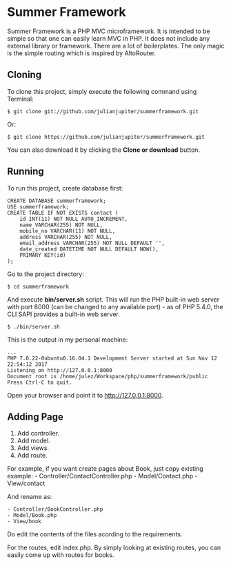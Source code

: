 # Summer Framework
Summer Framework is a PHP MVC microframework. It is intended to be simple so that one can easily learn MVC in PHP. It does not include any external library or framework. There are a lot of boilerplates. The only magic is the simple routing which is inspired by AltoRouter.

## Cloning
To clone this project, simply execute the following command using Terminal:
```
$ git clone git://github.com/julianjupiter/summerframework.git
```
Or:
```
$ git clone https://github.com/julianjupiter/summerframework.git
```
You can also download it by clicking the **Clone or download** button.

## Running
To run this project, create database first:
```
CREATE DATABASE summerframework;
USE summerframework;
CREATE TABLE IF NOT EXISTS contact (
    id INT(11) NOT NULL AUTO_INCREMENT,
    name VARCHAR(255) NOT NULL,
    mobile_no VARCHAR(11) NOT NULL,
    address VARCHAR(255) NOT NULL,
    email_address VARCHAR(255) NOT NULL DEFAULT '',
    date_created DATETIME NOT NULL DEFAULT NOW(),
    PRIMARY KEY(id)
);
```
Go to the project directory:
```
$ cd summerframework
```
And execute **bin/server.sh** script. This will run the PHP built-in web server with port 8000 (can be changed to any available port) - as of PHP 5.4.0, the CLI SAPI provides a built-in web server.
```
$ ./bin/server.sh
```
This is the output in my personal machine:
```
...
PHP 7.0.22-0ubuntu0.16.04.1 Development Server started at Sun Nov 12 22:54:12 2017
Listening on http://127.0.0.1:8000
Document root is /home/julez/Workspace/php/summerframework/public
Press Ctrl-C to quit.
``` 
Open your browser and point it to http://127.0.0.1:8000.

## Adding Page
1. Add controller.
2. Add model.
3. Add views.
4. Add route.

For example, if you want create pages about Book, just copy existing example:
    - Controller/ContactController.php
    - Model/Contact.php
    - View/contact

And rename as:

    - Controller/BookController.php
    - Model/Book.php
    - View/book

Do edit the contents of the files acording to the requirements.

For the routes, edit index.php. By simply looking at existing routes, you can easily come up with routes for books.